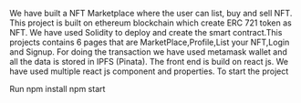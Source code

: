 We have built a NFT Marketplace where the user can list, buy and sell NFT. This project is built on ethereum blockchain which create ERC 721 token as NFT. We have used Solidity to deploy and create the smart contract.This projects contains 6 pages that are MarketPlace,Profile,List your NFT,Login and Signup. For doing the transaction we have used metamask wallet and all the data is stored in IPFS (Pinata). The front end is build on react js. We have used multiple react js component and properties. To start the project

Run npm install npm start
